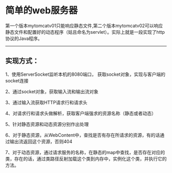# 简单的web服务器

第一个版本mytomcatv01只能响应静态文件,第二个版本mytomcatv02可以响应静态文件和配置好的动态程序（姑且命名为servlet）。实际上就是一段实现了http协议的Java程序。

***************************************************************************************************************************************************************************************************************************

## 实现方式：

1、使用ServerSocket监听本机的8080端口， 获取socket对象，实现与客户端的socket连接

2、通过socket对象，获取输入流和输出流对象

3、通过输入流获取HTTP请求行和请求头

4、对请求行和请求头做解析，获取客户端强求的资源名称（静态或者动态）

5、针对静态资源和动态资源分别作出处理

6、对于静态资源，从WebContent中，查找是否有存在所请求的资源，有的话通过输出流返回这个资源，否则404

7、对于动态资源，通过请求服务的名称，在静态的map中查找，是否存在对应的类，存在的话，通过类路径反射加载这个类到内存中，实例化这个类，并执行它的方法。
